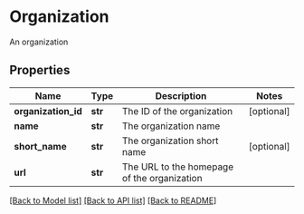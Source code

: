 # Organization

An organization
## Properties
Name | Type | Description | Notes
------------ | ------------- | ------------- | -------------
**organization_id** | **str** | The ID of the organization | [optional] 
**name** | **str** | The organization name | 
**short_name** | **str** | The organization short name | [optional] 
**url** | **str** | The URL to the homepage of the organization | 

[[Back to Model list]](../README.md#documentation-for-models) [[Back to API list]](../README.md#documentation-for-api-endpoints) [[Back to README]](../README.md)


